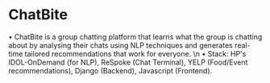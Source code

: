 # ChatBite
• ChatBite is a group chatting platform that learns what the group is chatting about by analysing their chats using NLP techniques and generates real-time tailored recommendations that work for everyone.
\n
• Stack: HP's IDOL-OnDemand (for NLP), ReSpoke (Chat Terminal), YELP (Food/Event recommendations), Django (Backend), Javascript (Frontend).

